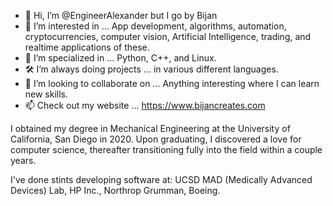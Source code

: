 - 👋 Hi, I’m @EngineerAlexander but I go by Bijan
- 👀 I’m interested in ... App development, algorithms, automation, cryptocurrencies, computer vision, Artificial Intelligence, trading, and realtime applications of these.
- 🌱 I’m specialized in ... Python, C++, and Linux.
- 🛠 I’m always doing projects ... in various different languages.
- 💞️ I’m looking to collaborate on ... Anything interesting where I can learn new skills.
- 📫 Check out my website ... https://www.bijancreates.com

I obtained my degree in Mechanical Engineering at the University of California, San Diego in 2020. Upon graduating, I discovered a love for computer science, thereafter transitioning fully into the field within a couple years.

I've done stints developing software at: UCSD MAD (Medically Advanced Devices) Lab, HP Inc., Northrop Grumman, Boeing.
